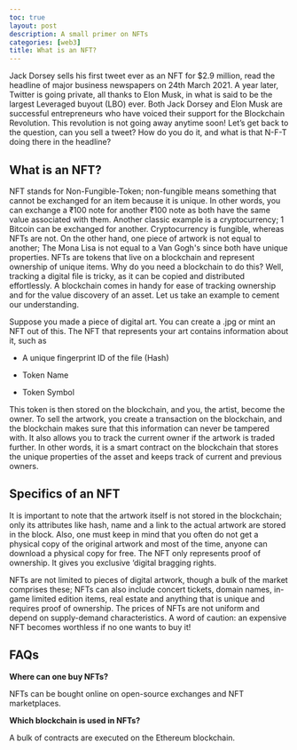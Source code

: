 ```yaml
---
toc: true
layout: post
description: A small primer on NFTs
categories: [web3]
title: What is an NFT?
---
```


Jack Dorsey sells his first tweet ever as an NFT for $2.9 million, read the headline of major business newspapers on 24th March 2021. A year later, Twitter is going private, all thanks to Elon Musk, in what is said to be the largest Leveraged buyout (LBO) ever. Both Jack Dorsey and Elon Musk are successful entrepreneurs who have voiced their support for the Blockchain Revolution. This revolution is not going away anytime soon! Let’s get back to the question, can you sell a tweet? How do you do it, and what is that N-F-T doing there in the headline?

## What is an NFT?

NFT stands for Non-Fungible-Token; non-fungible means something that cannot be exchanged for an item because it is unique. In other words, you can exchange a ₹100 note for another ₹100 note as both have the same value associated with them. Another classic example is a cryptocurrency; 1 Bitcoin can be exchanged for another. Cryptocurrency is fungible, whereas NFTs are not. On the other hand, one piece of artwork is not equal to another; The Mona Lisa is not equal to a Van Gogh's since both have unique properties. NFTs are tokens that live on a blockchain and represent ownership of unique items. Why do you need a blockchain to do this? Well, tracking a digital file is tricky, as it can be copied and distributed effortlessly. A blockchain comes in handy for ease of tracking ownership and for the value discovery of an asset. Let us take an example to cement our understanding.

Suppose you made a piece of digital art. You can create a .jpg or mint an NFT out of this. The NFT that represents your art contains information about it, such as

*   A unique fingerprint ID of the file (Hash)
    
*   Token Name
    
*   Token Symbol
    

This token is then stored on the blockchain, and you, the artist, become the owner. To sell the artwork, you create a transaction on the blockchain, and the blockchain makes sure that this information can never be tampered with. It also allows you to track the current owner if the artwork is traded further. In other words, it is a smart contract on the blockchain that stores the unique properties of the asset and keeps track of current and previous owners.

## Specifics of an NFT

It is important to note that the artwork itself is not stored in the blockchain; only its attributes like hash, name and a link to the actual artwork are stored in the block. Also, one must keep in mind that you often do not get a physical copy of the original artwork and most of the time, anyone can download a physical copy for free. The NFT only represents proof of ownership. It gives you exclusive ‘digital bragging rights.

NFTs are not limited to pieces of digital artwork, though a bulk of the market comprises these; NFTs can also include concert tickets, domain names, in-game limited edition items, real estate and anything that is unique and requires proof of ownership. The prices of NFTs are not uniform and depend on supply-demand characteristics. A word of caution: an expensive NFT becomes worthless if no one wants to buy it!

## FAQs

**Where can one buy NFTs?**

NFTs can be bought online on open-source exchanges and NFT marketplaces.

**Which blockchain is used in NFTs?**

A bulk of contracts are executed on the Ethereum blockchain.